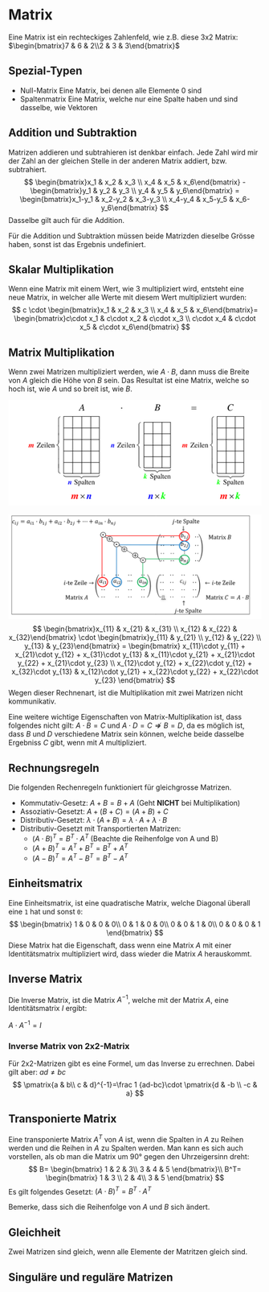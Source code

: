 # Matrix

Eine Matrix ist ein rechteckiges Zahlenfeld, wie z.B. diese 3x2 Matrix: $\begin{bmatrix}7 & 6 & 2\\2 & 3 & 3\end{bmatrix}$

## Spezial-Typen

* Null-Matrix
  Eine Matrix, bei denen alle Elemente $0$ sind
* Spaltenmatrix
  Eine Matrix, welche nur eine Spalte haben und sind dasselbe, wie Vektoren

## Addition und Subtraktion

Matrizen addieren und subtrahieren ist denkbar einfach. Jede Zahl wird mir der Zahl an der gleichen Stelle in der anderen Matrix addiert, bzw. subtrahiert.
$$
\begin{bmatrix}x_1 & x_2 & x_3 \\ x_4 & x_5 & x_6\end{bmatrix} - 
\begin{bmatrix}y_1 & y_2 & y_3 \\ y_4 & y_5 & y_6\end{bmatrix} = 
\begin{bmatrix}x_1-y_1 & x_2-y_2 & x_3-y_3 \\ x_4-y_4 & x_5-y_5 & x_6-y_6\end{bmatrix}
$$
Dasselbe gilt auch für die Addition.

Für die Addition und Subtraktion müssen beide Matrizden dieselbe Grösse haben, sonst ist das Ergebnis undefiniert.

## Skalar Multiplikation

Wenn eine Matrix mit einem Wert, wie 3 multipliziert wird, entsteht eine neue Matrix, in welcher alle Werte mit diesem Wert multipliziert wurden:
$$
c \cdot
\begin{bmatrix}x_1 & x_2 & x_3 \\ x_4 & x_5 & x_6\end{bmatrix}= 
\begin{bmatrix}c\cdot x_1 & c\cdot x_2 & c\cdot x_3 \\ c\cdot x_4 & c\cdot x_5 & c\cdot x_6\end{bmatrix}
$$

## Matrix Multiplikation

Wenn zwei Matrizen multipliziert werden, wie $A\cdot B$, dann muss die Breite von $A$ gleich die Höhe von $B$ sein.  Das Resultat ist eine Matrix, welche so hoch ist, wie $A$ und so breit ist, wie $B$.

![image-20220224083038683](res/image-20220224083038683.png)

![image-20220224083213488](res/image-20220224083213488.png)
$$
\begin{bmatrix}x_{11} & x_{21} & x_{31} \\ x_{12} & x_{22} & x_{32}\end{bmatrix} \cdot
\begin{bmatrix}y_{11} & y_{21} \\ y_{12} & y_{22} \\ y_{13} & y_{23}\end{bmatrix} = 
\begin{bmatrix}
	x_{11}\cdot y_{11} + x_{21}\cdot y_{12} + x_{31}\cdot y_{13} & 
	x_{11}\cdot y_{21} + x_{21}\cdot y_{22} + x_{21}\cdot y_{23} \\
	x_{12}\cdot y_{12} + x_{22}\cdot y_{12} + x_{32}\cdot y_{13} & 
	x_{12}\cdot y_{21} + x_{22}\cdot y_{22} + x_{22}\cdot y_{23} 
\end{bmatrix}
$$
Wegen dieser Rechnenart, ist die Multiplikation mit zwei Matrizen nicht kommunikativ.

Eine weitere wichtige Eigenschaften von Matrix-Multiplikation ist, dass folgendes nicht gilt: $A\cdot B=C \text { und } A \cdot D = C  \not \Rightarrow B=D$, da es möglich ist, dass $B$ und $D$ verschiedene Matrix sein können, welche beide dasselbe Ergebniss $C$ gibt, wenn mit $A$ multipliziert. 

## Rechnungsregeln

Die folgenden Rechenregeln funktioniert für gleichgrosse Matrizen.

* Kommutativ-Gesetz: $A+B=B+A$ (Geht **NICHT** bei Multiplikation)
* Assoziativ-Gesetzt: $A+(B+C)=(A+B)+C$
* Distributiv-Gesetzt: $\lambda\cdot(A+B)=\lambda\cdot A + \lambda \cdot B$
* Distributiv-Gesetzt mit Transportierten Matrizen: 
  * $(A\cdot B)^T=B^T \cdot A^T$ (Beachte die Reihenfolge von A und B)
  * $(A+B)^T=A^T+B^T=B^T+A^T$
  * $(A-B)^T=A^T-B^T=B^T-A^T$

## Einheitsmatrix

Eine Einheitsmatrix, ist eine quadratische Matrix, welche Diagonal überall eine `1` hat und sonst `0`:
$$
\begin{bmatrix}
1 & 0 & 0 & 0\\
0 & 1 & 0 & 0\\
0 & 0 & 1 & 0\\
0 & 0 & 0 & 1
\end{bmatrix}
$$
Diese Matrix hat die Eigenschaft, dass wenn eine Matrix $A$ mit einer Identitätsmatrix multipliziert wird, dass wieder die Matrix $A$ herauskommt.

## Inverse Matrix

Die Inverse Matrix, ist die Matrix $A^{-1}$, welche mit der Matrix $A$, eine Identitätsmatrix $I$ ergibt:

$A\cdot A^{-1}=I$

### Inverse Matrix von 2x2-Matrix

Für 2x2-Matrizen gibt es eine Formel, um das Inverse zu errechnen. Dabei gilt aber: $ad\neq bc$
$$
\pmatrix{a & b\\ c & d}^{-1}=\frac 1 {ad-bc}\cdot \pmatrix{d & -b \\ -c & a}
$$

## Transponierte Matrix

Eine transponierte Matrix $A^T$ von $A$ ist, wenn die Spalten in $A$ zu Reihen werden und die Reihen in $A$ zu Spalten werden. Man kann es sich auch vorstellen, als ob man die Matrix um 90° gegen den Uhrzeigersinn dreht:
$$
B= \begin{bmatrix}
1 & 2 & 3\\
3 & 4 & 5
\end{bmatrix}\\
B^T= \begin{bmatrix}
1 & 3 \\
2 & 4\\
3 & 5
\end{bmatrix}
$$
Es gilt folgendes Gesetzt: $(A\cdot B)^T=B^T\cdot A^T$

Bemerke, dass sich die Reihenfolge von $A$ und $B$ sich ändert.

## Gleichheit

Zwei Matrizen sind gleich, wenn alle Elemente der Matritzen gleich sind.



## Singuläre und reguläre Matrizen
